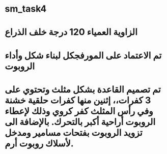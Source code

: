 # sm_task4
# الزاوية العمياء 120 درجة خلف الذراع
# تم الاعتماد على المورفجكل لبناء شكل وأداء الروبوت
# تم تصميم القاعدة بشكل مثلث وتحتوي على 3 كفرات،، إثنين منها كفرات حلقية خشنة وفي رأس المثلث كفر كروي وذلك لإعطاء الروبوت أراحية أكبر بالتحرك. بالإضافة الى تزويد الروبوت بفتحات مسامير ومدخل لأسلاك روبوت أرم.
